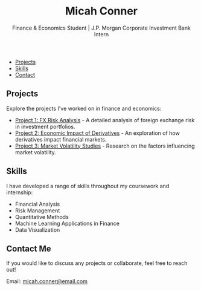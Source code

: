 <!DOCTYPE html>
<html lang="en">
<head>
    <meta charset="UTF-8">
    <meta name="viewport" content="width=device-width, initial-scale=1.0">
    <title>Micah Conner's Project Portfolio</title>
    <link rel="stylesheet" href="styles.css"> <!-- Link to your CSS file -->
</head>
<body>
    <header>
        <div class="container">
            <h1>Micah Conner</h1>
            <p>Finance & Economics Student | J.P. Morgan Corporate Investment Bank Intern</p>
        </div>
    </header>
    <nav>
        <ul>
            <li><a href="#projects">Projects</a></li>
            <li><a href="#skills">Skills</a></li>
            <li><a href="#contact">Contact</a></li>
        </ul>
    </nav>
    <section id="projects" class="container">
        <h2>Projects</h2>
        <p>Explore the projects I've worked on in finance and economics:</p>
        <ul>
            <li><a href="project1.html">Project 1: FX Risk Analysis</a> - A detailed analysis of foreign exchange risk in investment portfolios.</li>
            <li><a href="project2.html">Project 2: Economic Impact of Derivatives</a> - An exploration of how derivatives impact financial markets.</li>
            <li><a href="project3.html">Project 3: Market Volatility Studies</a> - Research on the factors influencing market volatility.</li>
        </ul>
    </section>
    <section id="skills" class="container">
        <h2>Skills</h2>
        <p>I have developed a range of skills throughout my coursework and internship:</p>
        <ul>
            <li>Financial Analysis</li>
            <li>Risk Management</li>
            <li>Quantitative Methods</li>
            <li>Machine Learning Applications in Finance</li>
            <li>Data Visualization</li>
        </ul>
    </section>
    <footer id="contact" class="container">
        <h2>Contact Me</h2>
        <p>If you would like to discuss any projects or collaborate, feel free to reach out!</p>
        <p>Email: <a href="mailto:micah.conner@email.com">micah.conner@email.com</a></p>
    </footer>
</body>
</html>
